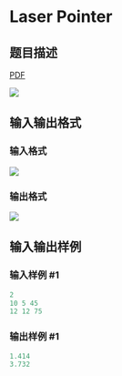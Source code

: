 # Laser Pointer

## 题目描述

[problemUrl]: https://uva.onlinejudge.org/index.php?option=com_onlinejudge&Itemid=8&category=25&page=show_problem&problem=2301

[PDF](https://uva.onlinejudge.org/external/113/p11326.pdf)

![](https://cdn.luogu.com.cn/upload/vjudge_pic/UVA11326/65e7579eac4bb43f14a61481d4807bdff9359656.png)

## 输入输出格式

### 输入格式

![](https://cdn.luogu.com.cn/upload/vjudge_pic/UVA11326/3f544d8cc0c279b6968f36c8a20b4cc660ec4846.png)

### 输出格式

![](https://cdn.luogu.com.cn/upload/vjudge_pic/UVA11326/7f6ebad058ff21483ba98a395bda73fbb113388d.png)

## 输入输出样例

### 输入样例 #1

```cpp
2
10 5 45
12 12 75
```


### 输出样例 #1

```cpp
1.414
3.732
```


